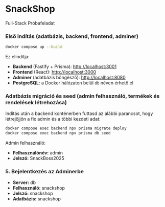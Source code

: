 # SnackShop
Full-Stack Próbafeladat

### Első indítás (adatbázis, backend, frontend, adminer)

```bash
docker compose up --build
```

Ez elindítja:
- **Backend** (Fastify + Prisma): [http://localhost:3001](http://localhost:3001)
- **Frontend** (React): [http://localhost:3000](http://localhost:3000)
- **Adminer** (adatbázis böngésző): [http://localhost:8080](http://localhost:8080)
- **PostgreSQL**: a Docker hálózaton belül `db` néven érhető el

### Adatbázis migráció és seed (admin felhasználó, termékek és rendelések létrehozása)

Indítás után a backend konténerben futtasd az alábbi parancsot, hogy létrejöjjön a fix admin és a többi kezdeti adat:

```bash
docker compose exec backend npx prisma migrate deploy
docker compose exec backend npx prisma db seed
```

Admin felhasználó:
- **Felhasználónév:** admin  
- **Jelszó:** SnackBoss2025

### 5. Bejelentkezés az Adminerbe

- **Server:** db
- **Felhasználó:** snackshop
- **Jelszó:** snackshop
- **Adatbázis:** snackshop